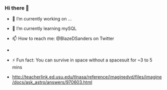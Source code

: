 ### Hi there 👋

- 🔭 I’m currently working on ...
- 🌱 I’m currently learning mySQL

- 📫 How to reach me: @BlazeDSanders on Twitter
- 
- ⚡ Fun fact: You can survive in space without a spacesuit for ~3 to 5 mins
- http://teacherlink.ed.usu.edu/tlnasa/reference/imaginedvd/files/imagine/docs/ask_astro/answers/970603.html 
